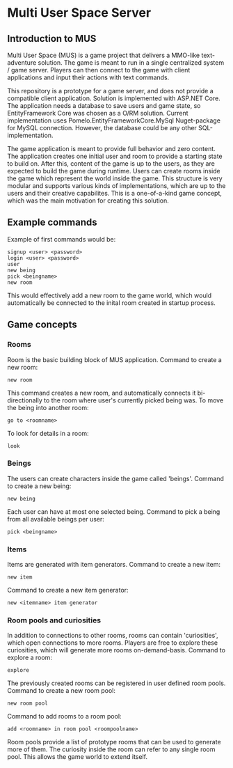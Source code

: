 # Multi User Space Server

## Introduction to MUS

Multi User Space (MUS) is a game project that delivers a MMO-like text-adventure solution.
The game is meant to run in a single centralized system / game server.
Players can then connect to the game with client applications and input their actions with text commands.

This repository is a prototype for a game server, and does not provide a compatible client application.
Solution is implemented with ASP.NET Core.
The application needs a database to save users and game state, so EntityFramework Core was chosen as a O/RM solution.
Current implementation uses Pomelo.EntityFrameworkCore.MySql Nuget-package for MySQL connection.
However, the database could be any other SQL-implementation.

The game application is meant to provide full behavior and zero content.
The application creates one initial user and room to provide a starting state to build on.
After this, content of the game is up to the users, as they are expected to build the game during runtime.
Users can create rooms inside the game which represent the world inside the game.
This structure is very modular and supports various kinds of implementations, which are up to the users and their creative capabilites.
This is a one-of-a-kind game concept, which was the main motivation for creating this solution.

## Example commands

Example of first commands would be:

```
signup <user> <password>
login <user> <password>
user
new being
pick <beingname>
new room
```

This would effectively add a new room to the game world, which would automatically be connected to the inital room created in startup process.

## Game concepts

### Rooms

Room is the basic building block of MUS application.
Command to create a new room:

```
new room
```

This command creates a new room, and automatically connects it bi-directionally to the room where user's currently picked being was.
To move the being into another room:

```
go to <roomname>
```

To look for details in a room:

```
look
```

### Beings

The users can create characters inside the game called 'beings'.
Command to create a new being:

```
new being
```

Each user can have at most one selected being. Command to pick a being from all available beings per user:

```
pick <beingname>
```

### Items

Items are generated with item generators.
Command to create a new item:

```
new item
```

Command to create a new item generator:

```
new <itemname> item generator
```

### Room pools and curiosities

In addition to connections to other rooms, rooms can contain 'curiosities', which open connections to more rooms.
Players are free to explore these curiosities, which will generate more rooms on-demand-basis.
Command to explore a room:

```
explore
```

The previously created rooms can be registered in user defined room pools.
Command to create a new room pool:

```
new room pool
```

Command to add rooms to a room pool:

```
add <roomname> in room pool <roompoolname>
```

Room pools provide a list of prototype rooms that can be used to generate more of them.
The curiosity inside the room can refer to any single room pool.
This allows the game world to extend itself.
